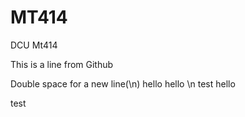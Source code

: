 # MT414

DCU Mt414

This is a line from Github

Double space for a new line(\n)
hello
hello \n test
hello

test
